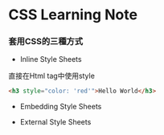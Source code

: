 # CSS Learning Note

### 套用CSS的三種方式
* Inline Style Sheets

直接在Html tag中使用style
```html
<h3 style="color: 'red'">Hello World</h3>
```
* Embedding Style Sheets

* External Style Sheets